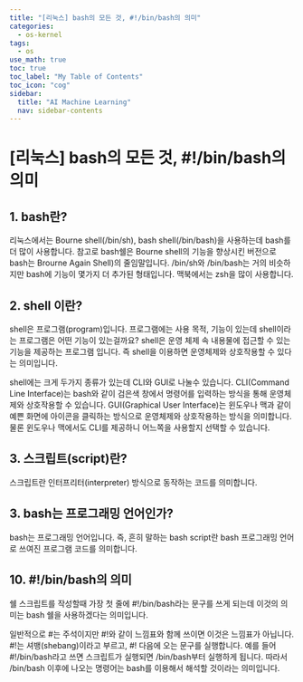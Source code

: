 ```yaml
---
title: "[리눅스] bash의 모든 것, #!/bin/bash의 의미" 
categories:
  - os-kernel
tags:
  - os
use_math: true
toc: true
toc_label: "My Table of Contents"
toc_icon: "cog"
sidebar:
  title: "AI Machine Learning"
  nav: sidebar-contents
---
```


# [리눅스] bash의 모든 것, #!/bin/bash의 의미


## 1. bash란?

리눅스에서는 Bourne shell(/bin/sh), bash shell(/bin/bash)을 사용하는데 bash를 더 많이 사용합니다. 
참고로 bash쉘은 Bourne shell의 기능을 향상시킨 버전으로 bash는 Brourne Again Shell)의 줄임말입니다. 
/bin/sh와 /bin/bash는 거의 비슷하지만 bash에 기능이 몇가지 더 추가된 형태입니다.
맥북에서는 zsh을 많이 사용합니다. 

## 2. shell 이란?

shell은 프로그램(program)입니다. 
프로그램에는 사용 목적, 기능이 있는데 shell이라는 프로그램은 어떤 기능이 있는걸까요? 
shell은 운영 체제 속 내용물에 접근할 수 있는 기능을 제공하는 프로그램 입니다. 
즉 shell을 이용하면 운영체제와 상호작용할 수 있다는 의미입니다.

shell에는 크게 두가지 종류가 있는데 CLI와 GUI로 나눌수 있습니다. 
CLI(Command Line Interface)는 bash와 같이 검은색 창에서 명령어를 입력하는 방식을 통해 운영체제와 상호작용할 수 있습니다. 
GUI(Graphical User Interface)는 윈도우나 맥과 같이 예쁜 화면에 아이콘을 클릭하는 방식으로 운영체제와 상호작용하는 방식을 의미합니다. 물론 윈도우나 맥에서도 CLI를 제공하니 어느쪽을 사용할지 선택할 수 있습니다. 


## 3. 스크립트(script)란?

스크립트란 인터프리터(interpreter) 방식으로 동작하는 코드를 의미합니다.

## 3. bash는 프로그래밍 언어인가?

bash는 프로그래밍 언어입니다. 즉, 흔히 말하는 bash script란 bash 프로그래밍 언어로 쓰여진 프로그램 코드를 의미합니다.


## 10. #!/bin/bash의 의미

쉘 스크립트를 작성할때 가장 첫 줄에 
#!/bin/bash라는 문구를 쓰게 되는데 이것의 의미는 bash 쉘을 사용하겠다는 의미입니다. 

일반적으로 #는 주석이지만 #!와 같이 느낌표와 함께 쓰이면 이것은 느낌표가 아닙니다. 
#!는 셔뱅(shebang)이라고 부르고, #! 다음에 오는 문구를 실행합니다.
예를 들어 #!/bin/bash라고 쓰면 스크립트가 실행되면 /bin/bash부터 실행하게 됩니다. 
따라서 /bin/bash 이후에 나오는 명령어는 bash를 이용해서 해석할 것이라는 의미입니다.
